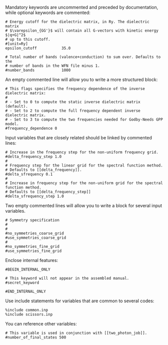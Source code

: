
Mandatory keywords are uncommented and preceded by documentation,
while optional keywords are commented:
    

    # Energy cutoff for the dielectric matrix, in Ry. The dielectric matrix
    # $\varepsilon_{GG'}$ will contain all G-vectors with kinetic energy $|q+G|^2$
    # up to this cutoff.
    #[unit=Ry]
    epsilon_cutoff           35.0

    # Total number of bands (valence+conduction) to sum over. Defaults to the
    # number of bands in the WFN file minus 1.
    #number_bands            1000


An empty commented line will allow you to write a more structured block:

    # This flags specifies the frequency dependence of the inverse dielectric matrix:
    #
    # - Set to 0 to compute the static inverse dielectric matrix (default).
    # - Set to 2 to compute the full frequency dependent inverse dielectric matrix.
    # - Set to 3 to compute the two frequencies needed for Godby-Needs GPP model.
    #frequency_dependence 0


Input variables that are closely related should be linked by commented lines:

    # Increase in the frequency step for the non-uniform frequency grid.
    #delta_frequency_step 1.0
    #
    # Frequency step for the linear grid for the spectral function method.
    # Defaults to [[delta_frequency]].
    #delta_sfrequency 0.1
    #
    # Increase in frequency step for the non-uniform grid for the spectral function method.
    # Defaults to [[delta_frequency_step]]
    #delta_sfrequency_step 1.0


Two empty commented lines will allow you to write a block for several input variables.

    # Symmetry specification                                                                                                                                         
    #
    #
    #no_symmetries_coarse_grid
    #use_symmetries_coarse_grid                                                     
    #                                                                               
    #no_symmetries_fine_grid
    #use_symmetries_fine_grid


Enclose internal features:

    #BEGIN_INTERNAL_ONLY

    # This keyword will not appear in the assembled manual.
    #secret_keyword

    #END_INTERNAL_ONLY


Use include statements for variables that are common to several codes:

    %include common.inp                                                             
    %include scissors.inp


You can reference other variables:

    # This variable is used in conjunction with [[two_photon_job]].
    #number_of_final_states 500
